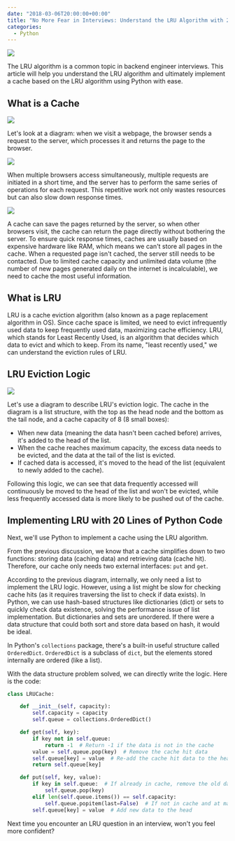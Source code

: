 ```yaml
---
date: "2018-03-06T20:00:00+00:00"
title: "No More Fear in Interviews: Understand the LRU Algorithm with 20 Lines of Python Code"
categories:
  - Python
---
```


![](/images/20180306_01.png)

The LRU algorithm is a common topic in backend engineer interviews. This article will help you understand the LRU algorithm and ultimately implement a cache based on the LRU algorithm using Python with ease.

## What is a Cache

![](/images/20180306_02.jpg)

Let's look at a diagram: when we visit a webpage, the browser sends a request to the server, which processes it and returns the page to the browser.

![](/images/20180306_03.jpg)

When multiple browsers access simultaneously, multiple requests are initiated in a short time, and the server has to perform the same series of operations for each request. This repetitive work not only wastes resources but can also slow down response times.

![](/images/20180306_04.jpg)

A cache can save the pages returned by the server, so when other browsers visit, the cache can return the page directly without bothering the server. To ensure quick response times, caches are usually based on expensive hardware like RAM, which means we can't store all pages in the cache. When a requested page isn't cached, the server still needs to be contacted. Due to limited cache capacity and unlimited data volume (the number of new pages generated daily on the internet is incalculable), we need to cache the most useful information.

## What is LRU

LRU is a cache eviction algorithm (also known as a page replacement algorithm in OS). Since cache space is limited, we need to evict infrequently used data to keep frequently used data, maximizing cache efficiency. LRU, which stands for Least Recently Used, is an algorithm that decides which data to evict and which to keep. From its name, "least recently used," we can understand the eviction rules of LRU.

## LRU Eviction Logic

![](/images/20180306_05.png)

Let's use a diagram to describe LRU's eviction logic. The cache in the diagram is a list structure, with the top as the head node and the bottom as the tail node, and a cache capacity of 8 (8 small boxes):

- When new data (meaning the data hasn't been cached before) arrives, it's added to the head of the list.
- When the cache reaches maximum capacity, the excess data needs to be evicted, and the data at the tail of the list is evicted.
- If cached data is accessed, it's moved to the head of the list (equivalent to newly added to the cache).

Following this logic, we can see that data frequently accessed will continuously be moved to the head of the list and won't be evicted, while less frequently accessed data is more likely to be pushed out of the cache.

## Implementing LRU with 20 Lines of Python Code

Next, we'll use Python to implement a cache using the LRU algorithm.

From the previous discussion, we know that a cache simplifies down to two functions: storing data (caching data) and retrieving data (cache hit). Therefore, our cache only needs two external interfaces: `put` and `get`.

According to the previous diagram, internally, we only need a list to implement the LRU logic. However, using a list might be slow for checking cache hits (as it requires traversing the list to check if data exists). In Python, we can use hash-based structures like dictionaries (dict) or sets to quickly check data existence, solving the performance issue of list implementation. But dictionaries and sets are unordered. If there were a data structure that could both sort and store data based on hash, it would be ideal.

In Python's `collections` package, there's a built-in useful structure called `OrderedDict`. `OrderedDict` is a subclass of `dict`, but the elements stored internally are ordered (like a list).

With the data structure problem solved, we can directly write the logic. Here is the code:

```python
class LRUCache:

    def __init__(self, capacity):
        self.capacity = capacity
        self.queue = collections.OrderedDict()

    def get(self, key):
        if key not in self.queue:
            return -1  # Return -1 if the data is not in the cache
        value = self.queue.pop(key)  # Remove the cache hit data
        self.queue[key] = value  # Re-add the cache hit data to the head
        return self.queue[key]

    def put(self, key, value):
        if key in self.queue:  # If already in cache, remove the old data first
            self.queue.pop(key)
        elif len(self.queue.items()) == self.capacity:
            self.queue.popitem(last=False)  # If not in cache and at max capacity, evict the last data
        self.queue[key] = value  # Add new data to the head
```

Next time you encounter an LRU question in an interview, won't you feel more confident?